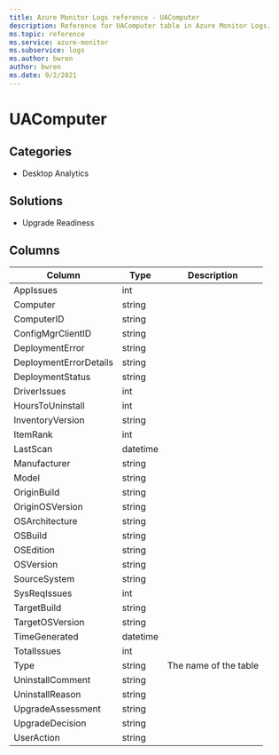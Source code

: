 ```yaml
---
title: Azure Monitor Logs reference - UAComputer
description: Reference for UAComputer table in Azure Monitor Logs.
ms.topic: reference
ms.service: azure-monitor
ms.subservice: logs
ms.author: bwren
author: bwren
ms.date: 9/2/2021
---
```


# UAComputer

 

## Categories

- Desktop Analytics
## Solutions

- Upgrade Readiness




## Columns

|Column|Type|Description|
|---|---|---|
|AppIssues|int||
|Computer|string||
|ComputerID|string||
|ConfigMgrClientID|string||
|DeploymentError|string||
|DeploymentErrorDetails|string||
|DeploymentStatus|string||
|DriverIssues|int||
|HoursToUninstall|int||
|InventoryVersion|string||
|ItemRank|int||
|LastScan|datetime||
|Manufacturer|string||
|Model|string||
|OriginBuild|string||
|OriginOSVersion|string||
|OSArchitecture|string||
|OSBuild|string||
|OSEdition|string||
|OSVersion|string||
|SourceSystem|string||
|SysReqIssues|int||
|TargetBuild|string||
|TargetOSVersion|string||
|TimeGenerated|datetime||
|TotalIssues|int||
|Type|string|The name of the table|
|UninstallComment|string||
|UninstallReason|string||
|UpgradeAssessment|string||
|UpgradeDecision|string||
|UserAction|string||
